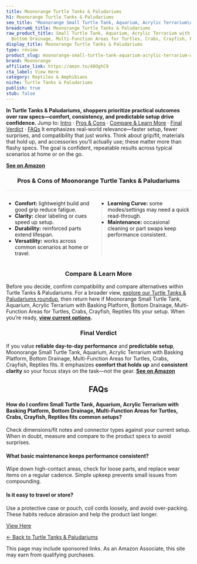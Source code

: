 ```yaml
---
title: Moonorange Turtle Tanks & Paludariums
h1: Moonorange Turtle Tanks & Paludariums
seo_title: "Moonorange Small Turtle Tank, Aquarium, Acrylic Terrarium\u2026"
breadcrumb_title: Moonorange Turtle Tanks & Paludariums
raw_product_title: Small Turtle Tank, Aquarium, Acrylic Terrarium with Basking Platform,
  Bottom Drainage, Multi-Function Areas for Turtles, Crabs, Crayfish, Reptiles
display_title: Moonorange Turtle Tanks & Paludariums
type: review
product_slug: moonorange-small-turtle-tank-aquarium-acrylic-terrarium-with-basking-pl-7999b9cf
brand: Moonorange
affiliate_link: https://amzn.to/48OghC9
cta_label: View Here
category: Reptiles & Amphibians
niche: Turtle Tanks & Paludariums
publish: true
stub: false
---
```


<div id="intro" class="full-width"><p><strong>In Turtle Tanks & Paludariums, shoppers prioritize practical outcomes over raw specs&mdash;comfort, consistency, and predictable setup drive confidence.</strong> Jump to: <a href="#intro">Intro</a> · <a href="#pros-cons">Pros &amp; Cons</a> · <a href="#compare-more">Compare &amp; Learn More</a> · <a href="#verdict">Final Verdict</a> · <a href="#faqs">FAQs</a> It emphasizes real-world relevance&mdash;faster setup, fewer surprises, and compatibility that just works. Think about grip/fit, materials that hold up, and accessories you’ll actually use; these matter more than flashy specs. The goal is confident, repeatable results across typical scenarios at home or on the go.</p><p><a href="https://amzn.to/48OghC9" rel="nofollow sponsored noopener" target="_blank"><strong>See on Amazon</strong></a></p></div>
<h3 id="pros-cons" style="text-align:center;">Pros &amp; Cons of Moonorange Turtle Tanks & Paludariums</h3>
<div class="pc-grid" style="display:grid;grid-template-columns:1fr 1fr;gap:16px;border-top:1px solid #e5e7eb;padding-top:12px;">
  <ul>
    <li><strong>Comfort:</strong> lightweight build and good grip reduce fatigue.</li>
    <li><strong>Clarity:</strong> clear labeling or cues speed up setup.</li>
    <li><strong>Durability:</strong> reinforced parts extend lifespan.</li>
    <li><strong>Versatility:</strong> works across common scenarios at home or travel.</li>
  </ul>
  <ul style="border-left:1px solid #e5e7eb;padding-left:16px;">
    <li><strong>Learning Curve:</strong> some modes/settings may need a quick read-through.</li>
    <li><strong>Maintenance:</strong> occasional cleaning or part swaps keep performance consistent.</li>
  </ul>
</div>


<h3 id="compare-more" style="text-align:center;">Compare &amp; Learn More</h3>
<p>Before you decide, confirm compatibility and compare alternatives within Turtle Tanks & Paludariums. For a broader view, <a href="#">explore our Turtle Tanks & Paludariums roundup</a>, then return here if Moonorange Small Turtle Tank, Aquarium, Acrylic Terrarium with Basking Platform, Bottom Drainage, Multi-Function Areas for Turtles, Crabs, Crayfish, Reptiles fits your setup. When you’re ready, <a href="https://amzn.to/48OghC9" rel="nofollow sponsored noopener" target="_blank"><strong>view current options</strong></a>.</p>

<h3 id="verdict" style="text-align:center;">Final Verdict</h3>
<p>If you value <strong>reliable day-to-day performance</strong> and <strong>predictable setup</strong>, Moonorange Small Turtle Tank, Aquarium, Acrylic Terrarium with Basking Platform, Bottom Drainage, Multi-Function Areas for Turtles, Crabs, Crayfish, Reptiles fits. It emphasizes <strong>comfort that holds up</strong> and <strong>consistent clarity</strong> so your focus stays on the task&mdash;not the gear. <a href="https://amzn.to/48OghC9" rel="nofollow sponsored noopener" target="_blank"><strong>See on Amazon</strong></a></p>

<h2 id="faqs" style="text-align:center;">FAQs</h2>
<h4><strong>How do I confirm Small Turtle Tank, Aquarium, Acrylic Terrarium with Basking Platform, Bottom Drainage, Multi-Function Areas for Turtles, Crabs, Crayfish, Reptiles fits common setups?</strong></h4>
<p>Check dimensions/fit notes and connector types against your current setup. When in doubt, measure and compare to the product specs to avoid surprises.</p>
<h4><strong>What basic maintenance keeps performance consistent?</strong></h4>
<p>Wipe down high-contact areas, check for loose parts, and replace wear items on a regular cadence. Simple upkeep prevents small issues from compounding.</p>
<h4><strong>Is it easy to travel or store?</strong></h4>
<p>Use a protective case or pouch, coil cords loosely, and avoid over-packing. These habits reduce abrasion and help the product last longer.</p>

<p><a class="btn" href="https://amzn.to/48OghC9" target="_blank" rel="nofollow sponsored noopener">View Here</a></p>
<p><a href="/roundups/reptiles-amphibians/turtle-tanks-paludariums/">← Back to Turtle Tanks & Paludariums</a></p>
<aside class="disclosure">This page may include sponsored links. As an Amazon Associate, this site may earn from qualifying purchases.</aside>

